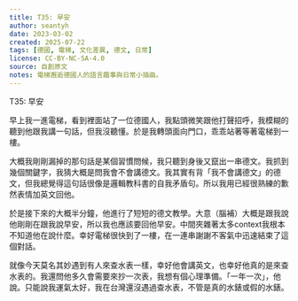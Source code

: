 ```yaml
---
title: T35: 早安
author: seantyh
date: 2023-03-02
created: 2025-07-22
tags: [德國, 電梯, 文化差異, 德文, 日常]
license: CC-BY-NC-SA-4.0
source: 自創原文
notes: 電梯邂逅德國人的語言趣事與日常小插曲。
---
```

T35: 早安

早上我一進電梯，看到裡面站了一位德國人，我點頭微笑跟他打聲招呼，我模糊的聽到他跟我講一句話，但我沒聽懂。於是我轉頭面向門口，乖乖站著等著電梯到一樓。

大概我剛剛漏掉的那句話是某個習慣問候，我只聽到身後又竄出一串德文。我抓到幾個關鍵字，我猜大概是問我會不會講德文。我其實有背「我不會講德文」的德文，但我總覺得這句話很像是邏輯教科書的自我矛盾句。所以我用已經很熟練的歉然表情加英文回他。

於是接下來的大概半分鐘，他進行了短短的德文教學。大意（腦補）大概是跟我說他剛剛在跟我說早安，所以我也應該要回他早安。中間夾雜著太多context我根本不知道他在說什麼。幸好電梯很快到了一樓，在一連串謝謝不客氣中迅速結束了這個對話。

就像今天莫名其妙遇到有人來查水表一樣，幸好他會講英文，也幸好他真的是來查水表的。我還問他多久會需要來抄一次表，我想有個心理準備。「一年一次」，他說。只能說我運氣太好，我在台灣還沒遇過查水表，不管是真的水錶或假的水錶。